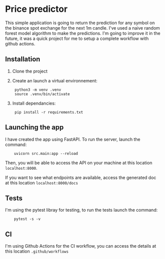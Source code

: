 # Price predictor

This simple application is going to return the prediction for any symbol on the binance spot exchange for the next 1m candle.
I've used a naive random forest model algorithm to make the predictions.
I'm going to improve it in the future, it was a quick project for me to setup a complete workflow with github actions.

## Installation

1. Clone the project

2. Create an launch a virtual environnement:

        python3 -m venv .venv
        source .venv/bin/activate

3. Install dependancies:

        pip install -r requirements.txt

## Launching the app

I have created the app using FastAPI. To run the server, launch the command:

        uvicorn src.main:app --reload

Then, you will be able to access the API on your machine at this location `localhost:8000`.

If you want to see what endpoints are available, access the generated doc at this location `localhost:8000/docs`

## Tests

I'm using the pytest libray for testing, to run the tests launch the command:

        pytest -s -v

## CI

I'm using Github Actions for the CI workflow, you can access the details at this location `.github/workflows`
